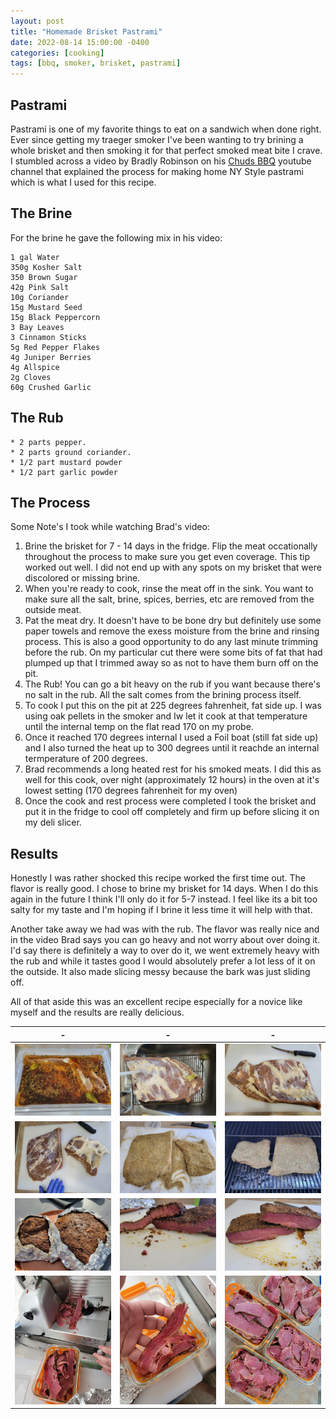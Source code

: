 ```yaml
---
layout: post
title: "Homemade Brisket Pastrami"
date: 2022-08-14 15:00:00 -0400
categories: [cooking]
tags: [bbq, smoker, brisket, pastrami]
---
```


## Pastrami

Pastrami is one of my favorite things to eat on a sandwich when done right. Ever since getting my traeger smoker I've been wanting to try brining a whole brisket and then smoking it for that perfect smoked meat bite I crave. I stumbled across a video by Bradly Robinson on his [Chuds BBQ](https://www.chudsbbq.com/all-recipes/ny-style-pastrami?rq=pastrami) youtube channel that explained the process for making home NY Style pastrami which is what I used for this recipe.  

## The Brine 
For the brine he gave the following mix in his video: 

```
1 gal Water
350g Kosher Salt
350 Brown Sugar
42g Pink Salt
10g Coriander
15g Mustard Seed
15g Black Peppercorn
3 Bay Leaves
3 Cinnamon Sticks
5g Red Pepper Flakes
4g Juniper Berries
4g Allspice
2g Cloves
60g Crushed Garlic
```

## The Rub
```
* 2 parts pepper. 
* 2 parts ground coriander.
* 1/2 part mustard powder
* 1/2 part garlic powder
```

## The Process
Some Note's I took while watching Brad's video:
1. Brine the brisket for 7 - 14 days in the fridge. Flip the meat occationally throughout the process to make sure you get even coverage. This tip worked out well. I did not end up with any spots on my brisket that were discolored or missing brine. 
2. When you're ready to cook, rinse the meat off in the sink. You want to make sure all the salt, brine, spices, berries, etc are removed from the outside meat.
3. Pat the meat dry. It doesn't have to be bone dry but definitely use some paper towels and remove the exess moisture from the brine and rinsing process. This is also a good opportunity to do any last minute trimming before the rub. On my particular cut there were some bits of fat that had plumped up that I trimmed away so as not to have them burn off on the pit. 
4. The Rub! You can go a bit heavy on the rub if you want because there's no salt in the rub. All the salt comes from the brining process itself.
5. To cook I put this on the pit at 225 degrees fahrenheit, fat side up. I was using oak pellets in the smoker and Iw let it cook at that temperature until the internal temp on the flat read 170 on my probe. 
6. Once it reached 170 degrees internal I used a Foil boat (still fat side up) and I also turned the heat up to 300 degrees  until it reachde an internal termperature of 200 degrees. 
7. Brad recommends a long heated rest for his smoked meats. I did this as well for this cook, over night (approximately 12 hours) in the oven at it's lowest setting (170 degrees fahrenheit for my oven)
8. Once the cook and rest process were completed I took the brisket and put it in the fridge to cool off completely and firm up before slicing it on my deli slicer. 

## Results
Honestly I was rather shocked this recipe worked the first time out. The flavor is really good. I chose to brine my brisket for 14 days. When I do this again in the future I think I'll only do it for 5-7 instead. I feel like its a bit too salty for my taste and I'm hoping if I brine it less time it will help with that. 

Another take away we had was with the rub. The flavor was really nice and in the video Brad says you can go heavy and not worry about over doing it. I'd say there is definitely a way to over do it, we went extremely heavy with the rub and while it tastes good I would absolutely prefer a lot less of it on the outside. It also made slicing messy because the bark was just sliding off. 

All of that aside this was an excellent recipe especially for a novice like myself and the results are really delicious. 

| - | - | - |
|:---:|:---:|:---:|
![](/assets/08142022/2022-08-14-homemade-pastrami-1.jpg) | ![](/assets/08142022/2022-08-14-homemade-pastrami-2.jpg) | ![](/assets/08142022/2022-08-14-homemade-pastrami-3.jpg) 
![](/assets/08142022/2022-08-14-homemade-pastrami-4.jpg) | ![](/assets/08142022/2022-08-14-homemade-pastrami-5.jpg) | ![](/assets/08142022/2022-08-14-homemade-pastrami-6.jpg)
![](/assets/08142022/2022-08-14-homemade-pastrami-7.jpg) | ![](/assets/08142022/2022-08-14-homemade-pastrami-8.jpg) | ![](/assets/08142022/2022-08-14-homemade-pastrami-9.jpg)
![](/assets/08142022/2022-08-14-homemade-pastrami-10.jpg) | ![](/assets/08142022/2022-08-14-homemade-pastrami-11.jpg) | ![](/assets/08142022/2022-08-14-homemade-pastrami-12.jpg)